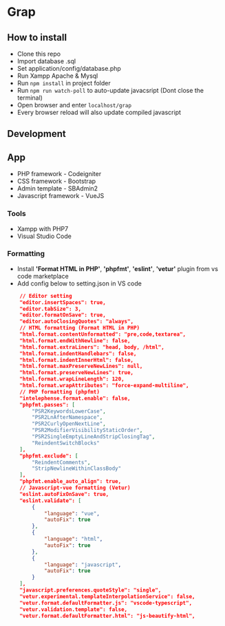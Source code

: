 # Grap

## How to install
- Clone this repo
- Import database .sql
- Set application/config/database.php
- Run Xampp Apache & Mysql
- Run `npm install` in project folder
- Run `npm run watch-poll` to auto-update javacsript (Dont close the terminal)
- Open browser and enter `localhost/grap`
- Every browser reload will also update compiled javascript

## Development
## App
- PHP framework - Codeigniter
- CSS framework - Bootstrap
- Admin template - SBAdmin2
- Javascript framework - VueJS

### Tools
- Xampp with PHP7
- Visual Studio Code

### Formatting
- Install **'Format HTML in PHP'**, **'phpfmt'**, **'eslint'**, **'vetur'** plugin from vs code marketplace
- Add config below to setting.json in VS code

```json
    // Editor setting
    "editor.insertSpaces": true,
    "editor.tabSize": 3,
    "editor.formatOnSave": true,
    "editor.autoClosingQuotes": "always",
    // HTML formatting (Format HTML in PHP)
    "html.format.contentUnformatted": "pre,code,textarea",
    "html.format.endWithNewline": false,
    "html.format.extraLiners": "head, body, /html",
    "html.format.indentHandlebars": false,
    "html.format.indentInnerHtml": false,
    "html.format.maxPreserveNewLines": null,
    "html.format.preserveNewLines": true,
    "html.format.wrapLineLength": 120,
    "html.format.wrapAttributes": "force-expand-multiline",
    // PHP formatting (phpfmt)
    "intelephense.format.enable": false,
    "phpfmt.passes": [
        "PSR2KeywordsLowerCase",
        "PSR2LnAfterNamespace",
        "PSR2CurlyOpenNextLine",
        "PSR2ModifierVisibilityStaticOrder",
        "PSR2SingleEmptyLineAndStripClosingTag",
        "ReindentSwitchBlocks"
    ],
    "phpfmt.exclude": [
        "ReindentComments",
        "StripNewlineWithinClassBody"
    ],
    "phpfmt.enable_auto_align": true,
    // Javascript-vue formatting (Vetur)
    "eslint.autoFixOnSave": true,
    "eslint.validate": [
        {
            "language": "vue",
            "autoFix": true
        },
        {
            "language": "html",
            "autoFix": true
        },
        {
            "language": "javascript",
            "autoFix": true
        }
    ],
    "javascript.preferences.quoteStyle": "single",
    "vetur.experimental.templateInterpolationService": false,
    "vetur.format.defaultFormatter.js": "vscode-typescript",
    "vetur.validation.template": false,
    "vetur.format.defaultFormatter.html": "js-beautify-html",
```
